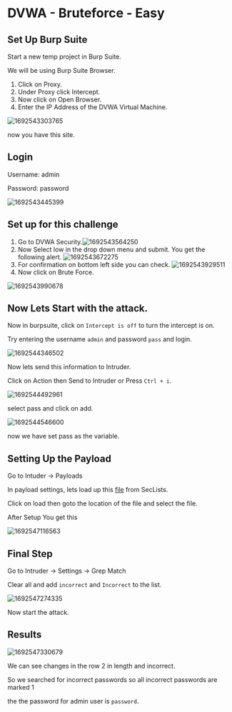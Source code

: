 # DVWA - Bruteforce - Easy

## Set Up Burp Suite

Start a new temp project in Burp Suite.

We will be using Burp Suite Browser. 

1. Click on Proxy.
2. Under Proxy click Intercept.
3. Now click on Open Browser.
4. Enter the IP Address of the DVWA Virtual Machine.

![1692543303765](image/Easy/1692543303765.png)

now you have this site.

## Login

Username: admin

Password: password

![1692543445399](image/Easy/1692543445399.png)

## Set up for this challenge

1. Go to DVWA Security.![1692543564250](image/Easy/1692543564250.png)
2. Now Select low in the drop down menu and submit. You get the following alert. ![1692543672275](image/Easy/1692543672275.png)
3. For confirmation on bottom left side you can check. ![1692543929511](image/Easy/1692543929511.png)
4. Now click on Brute Force.

![1692543990678](image/Easy/1692543990678.png)

## Now Lets Start with the attack.

Now in burpsuite, click on ``Intercept is off`` to turn the intercept is on.

Try entering the username ``admin`` and password ``pass`` and login.

![1692544346502](image/Easy/1692544346502.png)

Now lets send this information to Intruder.

Click on Action then Send to Intruder or Press ``Ctrl + i``.

![1692544492961](image/Easy/1692544492961.png)

select pass and click on add.

![1692544546600](image/Easy/1692544546600.png)

now we have set pass as the variable.

## Setting Up the Payload

Go to Intuder -> Payloads

In payload settings, lets load up this [file](https://github.com/danielmiessler/SecLists/blob/master/Passwords/xato-net-10-million-passwords.txt) from SecLists.

Click on load then goto the location of the file and select the file.

After Setup You get this

![1692547116563](image/Easy/1692547116563.png)

## Final Step

Go to Intruder -> Settings -> Grep Match

Clear all and add ``incorrect`` and ``Incorrect`` to the list.

![1692547274335](image/Easy/1692547274335.png)

Now start the attack.

## Results

![1692547330679](image/Easy/1692547330679.png)

We can see changes in the row 2  in length and incorrect.

So we searched for incorrect passwords so all incorrect passwords are marked 1

the the password for admin user is ``password``.
